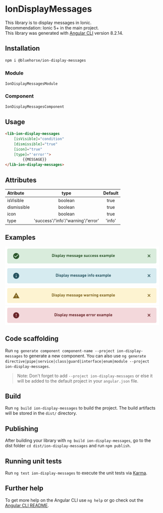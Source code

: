 # IonDisplayMessages

This library is to display messages in Ionic. <br />
Recommendation: Ionic 5+ in the main project. <br />
This library was generated with [Angular CLI](https://github.com/angular/angular-cli) version 8.2.14.

## Installation

```bash
npm i @bluehorse/ion-display-messages
```

### Module
```node
IonDisplayMessagesModule
```
### Component

```node
IonDisplayMessagesComponent
```

## Usage

```html
<lib-ion-display-messages
    [isVisible]="condition" 
    [dismissible]="true" 
    [icon]="true" 
    [type]="'error'">
        {{MESSAGE}}
</lib-ion-display-messages>
```

## Attributes

| Atribute | type | Default |
| :------------- | :-------------: | :-------------: |
| isVisible | boolean | true |
| dismissible | boolean | true |
| icon | boolean | true |
| type | 'success'/'info'/'warning'/'error' | 'info' |

## Examples

![example-success](https://github.com/fmalessio/lib-ion-display-messages/blob/master/projects/ion-display-messages/doc/example-success.png?raw=true)
![example-info](https://github.com/fmalessio/lib-ion-display-messages/blob/master/projects/ion-display-messages/doc/example-info.png?raw=true)
![example-warning](https://github.com/fmalessio/lib-ion-display-messages/blob/master/projects/ion-display-messages/doc/example-warning.png?raw=true)
![example-error](https://github.com/fmalessio/lib-ion-display-messages/blob/master/projects/ion-display-messages/doc/example-error.png?raw=true)

## Code scaffolding

Run `ng generate component component-name --project ion-display-messages` to generate a new component. You can also use `ng generate directive|pipe|service|class|guard|interface|enum|module --project ion-display-messages`.
> Note: Don't forget to add `--project ion-display-messages` or else it will be added to the default project in your `angular.json` file. 

## Build

Run `ng build ion-display-messages` to build the project. The build artifacts will be stored in the `dist/` directory.

## Publishing

After building your library with `ng build ion-display-messages`, go to the dist folder `cd dist/ion-display-messages` and run `npm publish`.

## Running unit tests

Run `ng test ion-display-messages` to execute the unit tests via [Karma](https://karma-runner.github.io).

## Further help

To get more help on the Angular CLI use `ng help` or go check out the [Angular CLI README](https://github.com/angular/angular-cli/blob/master/README.md).
